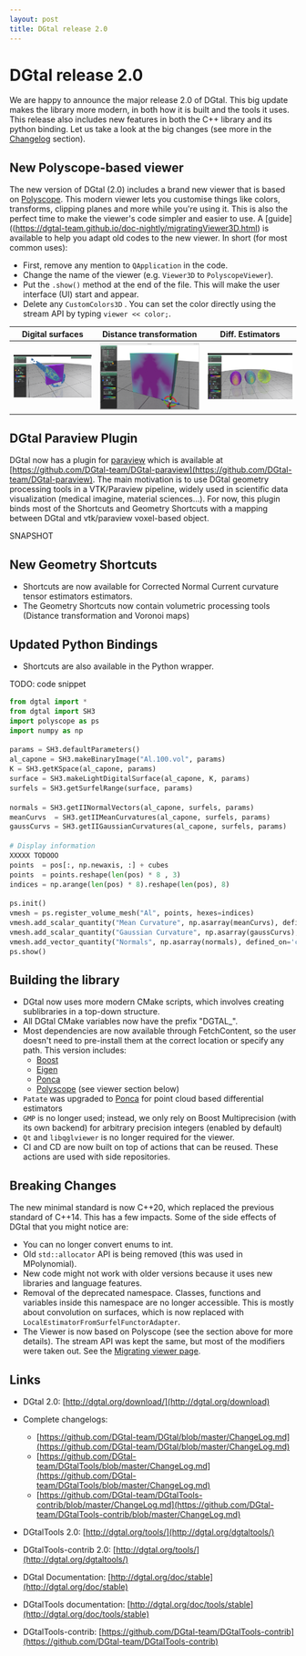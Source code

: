```yaml
---
layout: post
title: DGtal release 2.0
---
```



# DGtal release 2.0

We are happy to announce the major release 2.0 of DGtal. This big update makes the library more modern, in both how it is built and the tools it uses. This release also includes new features in both the C++ library and its python binding. Let us take a look at the big changes (see more in the [Changelog](https://github.com/DGtal-team/DGtal/blob/master/ChangeLog.md) section).


## New Polyscope-based viewer
The new version of DGtal (2.0) includes a brand new viewer that is based on [Polyscope](https://polyscope.run/). This modern viewer lets you customise things like colors, transforms, clipping planes and more while you're using it. This is also the perfect time to make the viewer's code simpler and easier to use. A [guide]((https://dgtal-team.github.io/doc-nightly/migratingViewer3D.html) is available to help you adapt old codes to the new viewer. In short (for most common uses):
* First, remove any mention to `QApplication` in the code.
* Change the name of the viewer (e.g. `Viewer3D` to `PolyscopeViewer`).
* Put the `.show()` method at the end of the file. This will make the user interface (UI) start and appear.
* Delete any `CustomColors3D` . You can set the color directly using the stream API by typing `viewer << color;`.

 Digital surfaces | Distance transformation | Diff. Estimators
--|--|--
![](../img/viewer3D-9.png) | ![](../img/voronoimapl2.png) | ![](../img/viewer3DQuantities.png)


## DGtal Paraview Plugin
DGtal now has a plugin for [paraview](http://paraview.org)  which is available at [https://github.com/DGtal-team/DGtal-paraview](https://github.com/DGtal-team/DGtal-paraview). The main motivation is to use DGtal geometry processing tools in a VTK/Paraview pipeline, widely used in scientific data visualization (medical imagine, material sciences...). For now, this plugin binds most of the Shortcuts and Geometry Shortcuts with a mapping between DGtal and vtk/paraview voxel-based object.

SNAPSHOT 

## New Geometry Shortcuts

* Shortcuts are now available for Corrected Normal Current curvature tensor estimators estimators.
* The Geometry Shortcuts now contain volumetric processing tools (Distance transformation and Voronoi maps)

## Updated Python Bindings

* Shortcuts are also available in the Python wrapper.

TODO: code snippet

``` python
from dgtal import *
from dgtal import SH3
import polyscope as ps
import numpy as np
 
params = SH3.defaultParameters()
al_capone = SH3.makeBinaryImage("Al.100.vol", params)
K = SH3.getKSpace(al_capone, params)
surface = SH3.makeLightDigitalSurface(al_capone, K, params)
surfels = SH3.getSurfelRange(surface, params)
 
normals = SH3.getIINormalVectors(al_capone, surfels, params)
meanCurvs  = SH3.getIIMeanCurvatures(al_capone, surfels, params)
gaussCurvs = SH3.getIIGaussianCurvatures(al_capone, surfels, params)
 
# Display information
XXXXX TODOOO 
points  = pos[:, np.newaxis, :] + cubes
points  = points.reshape(len(pos) * 8 , 3)
indices = np.arange(len(pos) * 8).reshape(len(pos), 8)
 
ps.init()
vmesh = ps.register_volume_mesh("Al", points, hexes=indices)
vmesh.add_scalar_quantity("Mean Curvature", np.asarray(meanCurvs), defined_on='cells', enabled=False)
vmesh.add_scalar_quantity("Gaussian Curvature", np.asarray(gaussCurvs), defined_on='cells', enabled=True)
vmesh.add_vector_quantity("Normals", np.asarray(normals), defined_on='cells', enabled=True)
ps.show()
```

## Building the library
* DGtal now uses more modern CMake scripts, which involves creating sublibraries in a top-down structure.
* All DGtal CMake variables now have the prefix "DGTAL_".
* Most dependencies are now available through FetchContent, so the user doesn't need to pre-install them at the correct location or specify any path. This version includes:
  * [Boost](https://www.boost.org/)
  * [Eigen](https://eigen.tuxfamily.org/index.php?title=Main_Page)
  * [Ponca](https://poncateam.github.io/ponca/index.html)
  * [Polyscope](https://polyscope.run/) (see viewer section below)
* `Patate` was upgraded to [Ponca](https://poncateam.github.io/ponca/index.html) for point cloud based differential estimators
* `GMP` is no longer used; instead, we only rely on  Boost Multiprecision (with its own backend) for arbitrary precision integers  (enabled by default)
* `Qt` and `libqglviewer` is no longer required for the viewer.
* CI and CD are now built on top of actions that can be reused. These actions are used with side repositories.

## Breaking Changes
The new minimal standard is now C++20, which replaced the previous standard of C++14. This has a few impacts. Some of the side effects of DGtal that you might notice are:
* You can no longer convert enums to int.
* Old `std::allocator` API is being removed (this was used in MPolynomial).
* New code might not work with older versions because it uses new libraries and language features.
* Removal of the deprecated namespace. Classes, functions and variables inside this namespace are no longer accessible. This is mostly about convolution on surfaces, which is now replaced with `LocalEstimatorFromSurfelFunctorAdapter`.
* The Viewer is now based on Polyscope (see the section above for more details). The stream API was kept the same, but most of the modifiers were taken out. See the [Migrating viewer page](https://dgtal-team.github.io/doc-nightly/migratingViewer3D.html).


## Links

  * DGtal 2.0: [http://dgtal.org/download/](http://dgtal.org/download)
  * Complete changelogs:
      * [https://github.com/DGtal-team/DGtal/blob/master/ChangeLog.md](https://github.com/DGtal-team/DGtal/blob/master/ChangeLog.md)
      * [https://github.com/DGtal-team/DGtalTools/blob/master/ChangeLog.md](https://github.com/DGtal-team/DGtalTools/blob/master/ChangeLog.md)
      * [https://github.com/DGtal-team/DGtalTools-contrib/blob/master/ChangeLog.md](https://github.com/DGtal-team/DGtalTools-contrib/blob/master/ChangeLog.md)

  * DGtalTools 2.0: [http://dgtal.org/tools/](http://dgtal.org/dgtaltools/)
  * DGtalTools-contrib 2.0: [http://dgtal.org/tools/](http://dgtal.org/dgtaltools/)
  * DGtal Documentation: [http://dgtal.org/doc/stable](http://dgtal.org/doc/stable)
  * DGtalTools documentation:  [http://dgtal.org/doc/tools/stable](http://dgtal.org/doc/tools/stable)
  * DGtalTools-contrib: [https://github.com/DGtal-team/DGtalTools-contrib](https://github.com/DGtal-team/DGtalTools-contrib)
